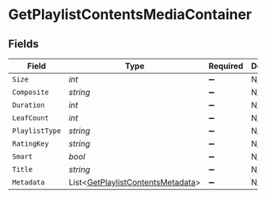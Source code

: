 # GetPlaylistContentsMediaContainer


## Fields

| Field                                                                                     | Type                                                                                      | Required                                                                                  | Description                                                                               | Example                                                                                   |
| ----------------------------------------------------------------------------------------- | ----------------------------------------------------------------------------------------- | ----------------------------------------------------------------------------------------- | ----------------------------------------------------------------------------------------- | ----------------------------------------------------------------------------------------- |
| `Size`                                                                                    | *int*                                                                                     | :heavy_minus_sign:                                                                        | N/A                                                                                       | 2                                                                                         |
| `Composite`                                                                               | *string*                                                                                  | :heavy_minus_sign:                                                                        | N/A                                                                                       | /playlists/95/composite/1705717521                                                        |
| `Duration`                                                                                | *int*                                                                                     | :heavy_minus_sign:                                                                        | N/A                                                                                       | 282                                                                                       |
| `LeafCount`                                                                               | *int*                                                                                     | :heavy_minus_sign:                                                                        | N/A                                                                                       | 2                                                                                         |
| `PlaylistType`                                                                            | *string*                                                                                  | :heavy_minus_sign:                                                                        | N/A                                                                                       | video                                                                                     |
| `RatingKey`                                                                               | *string*                                                                                  | :heavy_minus_sign:                                                                        | N/A                                                                                       | 95                                                                                        |
| `Smart`                                                                                   | *bool*                                                                                    | :heavy_minus_sign:                                                                        | N/A                                                                                       | true                                                                                      |
| `Title`                                                                                   | *string*                                                                                  | :heavy_minus_sign:                                                                        | N/A                                                                                       | Smart Movie Playlist                                                                      |
| `Metadata`                                                                                | List<[GetPlaylistContentsMetadata](../../Models/Requests/GetPlaylistContentsMetadata.md)> | :heavy_minus_sign:                                                                        | N/A                                                                                       |                                                                                           |